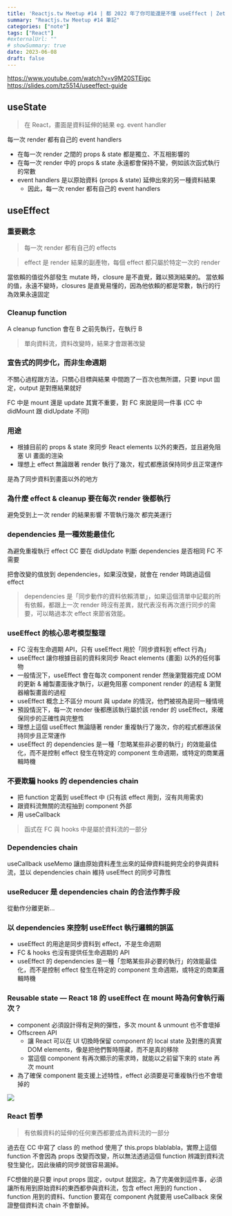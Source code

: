 ```yaml
---
title: 'Reactjs.tw Meetup #14 | 都 2022 年了你可能還是不懂 useEffect | Zet'
summary: "Reactjs.tw Meetup #14 筆記"
categories: ["note"]
tags: ["React"]
#externalUrl: ""
# showSummary: true
date: 2023-06-08
draft: false
---
```


https://www.youtube.com/watch?v=v9M20STEjgc
https://slides.com/tz5514/useeffect-guide

## useState

> 在 React，畫面是資料延伸的結果
eg. event handler

每一次 render 都有自己的 event handlers
* 在每一次 render 之間的 props & state 都是獨立、不互相影響的
* 在每一次 render 中的 props & state 永遠都會保持不變，例如該次函式執行的常數 
* event handlers 是以原始資料 (props & state) 延伸出來的另一種資料結果
    * 因此，每一次 render 都有自己的 event handlers


## useEffect
### 重要觀念
> 每一次 render 都有自己的 effects

> effect 是 render 結果的副產物，每個 effect 都只屬於特定一次的 render
> 
當依賴的值從外部發生 mutate 時，closure 是不直覺，難以預測結果的。
當依賴的值，永遠不變時，closures 是直覺易懂的，因為他依賴的都是常數，執行的行為效果永遠固定


### Cleanup function
A cleanup function 會在 B 之前先執行，在執行 B

> 單向資料流，資料改變時，結果才會跟著改變


### 宣告式的同步化，而非生命週期
不關心過程跟方法，只關心目標與結果
中間跑了一百次也無所謂，只要 input 固定，output 是對應結果就好


FC 中是 mount 還是 update 其實不重要，對 FC 來說是同一件事 (CC 中 didMount 跟 didUpdate 不同)


### 用途
* 根據目前的 props & state 來同步 React elements 以外的東西，並且避免阻塞 UI 畫面的渲染
* 理想上 effect 無論跟著 render 執行了幾次，程式都應該保持同步且正常運作

是為了同步資料到畫面以外的地方


### 為什麼 effect & cleanup 要在每次 render 後都執行
避免受到上一次 render 的結果影響
不管執行幾次 都完美運行


### dependencies 是一種效能最佳化
為避免重複執行 effect
CC 要在 didUpdate 判斷 dependencies 是否相同
FC 不需要

把會改變的值放到 dependencies，如果沒改變，就會在 render 時跳過這個 effect

> dependencies 是「同步動作的資料依賴清單」，如果這個清單中記載的所有依賴，都跟上一次 render 時沒有差異，就代表沒有再次進行同步的需要，可以略過本次 effect 來節省效能。

### useEffect 的核心思考模型整理
* FC 沒有生命週期 API，只有 useEffect 用於「同步資料到 effect 行為」
* useEffect 讓你根據目前的資料來同步 React elements (畫面) 以外的任何事物
* 一般情況下，useEffect 會在每次 component render 然後瀏覽器完成 DOM 的更新 & 繪製畫面後才執行，以避免阻塞 component render 的過程 & 瀏覽器繪製畫面的過程
* useEffect 概念上不區分 mount 與 update 的情況，他們被視為是同一種情境
* 預設情況下，每一次 render 後都應該執行屬於該 render 的 useEffect，來確保同步的正確性與完整性
* 理想上這個 useEffect 無論隨著 render 重複執行了幾次，你的程式都應該保持同步且正常運作
* useEffect 的 dependencies 是一種「忽略某些非必要的執行」的效能最佳化，而不是控制 effect 發生在特定的 component 生命週期，或特定的商業邏輯時機


### 不要欺騙 hooks 的 dependencies chain

* 把 function 定義到 useEffect 中 (只有該 effect 用到，沒有共用需求)
* 跟資料流無關的流程抽到 component 外部
* 用 useCallback 

> 函式在 FC 與 hooks 中是屬於資料流的一部分


### Dependencies chain 
useCallback useMemo 讓由原始資料產生出來的延伸資料能夠完全的參與資料流，並以 dependencies chain 維持 useEffect 的同步可靠性

### useReducer 是 dependencies chain 的合法作弊手段
從動作分離更新...


### 以 dependencies 來控制 useEffect 執行邏輯的誤區
* useEffect 的用途是同步資料到 effect，不是生命週期
* FC & hooks 也沒有提供任生命週期的 API
* useEffect 的 dependencies 是一種「忽略某些非必要的執行」的效能最佳化，而不是控制 effect 發生在特定的 component 生命週期，或特定的商業邏輯時機


### Reusable state — React 18 的 useEffect 在 mount 時為何會執行兩次？
* component 必須設計得有足夠的彈性，多次 mount & unmount 也不會壞掉
* Offscreen API
    * 讓 React 可以在 UI 切換時保留 component 的 local state 及對應的真實 DOM elements，像是把他們暫時隱藏，而不是真的移除
    * 當這個 component 有再次顯示的需求時，就能以之前留下來的 state 再次 mount
* 為了確保 component 能支援上述特性，effect 必須要是可重複執行也不會壞掉的

![](https://i.imgur.com/edtn0uj.png)



### React 哲學
> 有依賴資料的延伸的任何東西都要成為資料流的一部分

過去在 CC 中寫了 class 的 method 使用了 this.props blablabla，實際上這個 function 不會因為 props 改變而改變，所以無法透過這個 function 辨識到資料流發生變化，因此後續的同步就很容易漏掉。

FC想做的是只要 input props 固定，output 就固定。為了完美做到這件事，必須讓所有用到原始資料的東西都參與資料流，包含 effect 用到的 function
、function 用到的資料、function 要寫在 component 內就要用 useCallback 來保證整個資料流 chain 不會斷掉。
